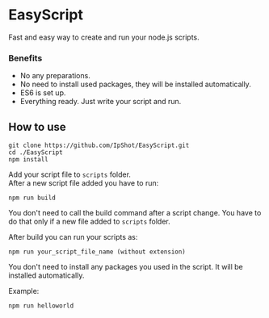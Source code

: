 # EasyScript

Fast and easy way to create and run your node.js scripts.

### Benefits
* No any preparations.
* No need to install used packages, they will be installed automatically.
* ES6 is set up.
* Everything ready. Just write your script and run.

## How to use

```
git clone https://github.com/IpShot/EasyScript.git
cd ./EasyScript
npm install
```

Add your script file to `scripts` folder.\
After a new script file added you have to run:
```
npm run build
```
You don't need to call the build command after a script change. You have to do that only if a new file added to `scripts` folder.

After build you can run your scripts as:
```
npm run your_script_file_name (without extension)
```
You don't need to install any packages you used in the script. It will be installed automatically.

Example:
```
npm run helloworld
```
